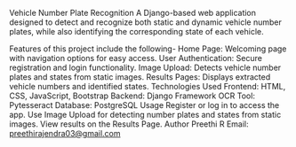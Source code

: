 Vehicle Number Plate Recognition
A Django-based web application designed to detect and recognize both static and dynamic vehicle number plates, while also identifying the corresponding state of each vehicle.

Features of this project include the following-
Home Page: Welcoming page with navigation options for easy access.
User Authentication: Secure registration and login functionality.
Image Upload: Detects vehicle number plates and states from static images.
Results Pages: Displays extracted vehicle numbers and identified states.
Technologies Used
Frontend: HTML, CSS, JavaScript, Bootstrap
Backend: Django Framework
OCR Tool: Pytesseract
Database: PostgreSQL
Usage
Register or log in to access the app.
Use Image Upload for detecting number plates and states from static images.
View results on the Results Page.
Author
Preethi R
Email: preethirajendra03@gmail.com
